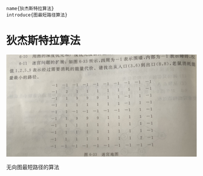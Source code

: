 ```
name{狄杰斯特拉算法}
introduce{图最短路径算法}
```



# 狄杰斯特拉算法

![image-20201125184530549](README.assets/image-20201125184530549.png)



无向图最短路径的算法